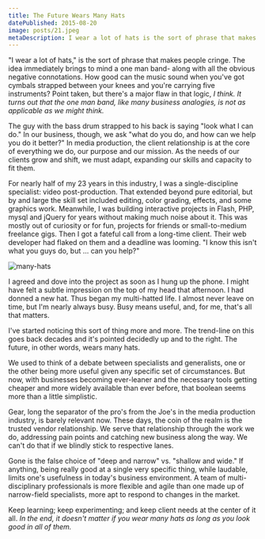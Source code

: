 ```yaml
---
title: The Future Wears Many Hats
datePublished: 2015-08-20
image: posts/21.jpeg
metaDescription: I wear a lot of hats is the sort of phrase that makes people cringe. The idea immediately brings to mind a one man band- along with all the obvious negative connotations.
---
```


"I wear a lot of hats," is the sort of phrase that makes people cringe. The idea immediately brings to mind a one man band- along with all the obvious negative connotations. How good can the music sound when you've got cymbals strapped between your knees and you're carrying five instruments? Point taken, but there's a major flaw in that logic, _I think. It turns out that the one man band, like many business analogies, is not as applicable as we might think._

The guy with the bass drum strapped to his back is saying "look what I can do." In our business, though, we ask "what do you do, and how can we help you do it better?" In media production, the client relationship is at the core of everything we do, our purpose and our mission. As the needs of our clients grow and shift, we must adapt, expanding our skills and capacity to fit them.

For nearly half of my 23 years in this industry, I was a single-discipline specialist: video post-production. That extended beyond pure editorial, but by and large the skill set included editing, color grading, effects, and some graphics work. Meanwhile, I was building interactive projects in Flash, PHP, mysql and jQuery for years without making much noise about it. This was mostly out of curiosity or for fun, projects for friends or small-to-medium freelance gigs. Then I got a fateful call from a long-time client. Their web developer had flaked on them and a deadline was looming. "I know this isn't what you guys do, but ... can you help?"

![many-hats](https://ik.imagekit.io/cfoxkhvjb/posts/many-hats.jpg)

I agreed and dove into the project as soon as I hung up the phone. I might have felt a subtle impression on the top of my head that afternoon. I had donned a new hat. Thus began my multi-hatted life. I almost never leave on time, but I'm nearly always busy. Busy means useful, and, for me, that's all that matters.

I've started noticing this sort of thing more and more. The trend-line on this goes back decades and it's pointed decidedly up and to the right. The future, in other words, wears many hats.

We used to think of a debate between specialists and generalists, one or the other being more useful given any specific set of circumstances. But now, with businesses becoming ever-leaner and the necessary tools getting cheaper and more widely available than ever before, that boolean seems more than a little simplistic.

Gear, long the separator of the pro's from the Joe's in the media production industry, is barely relevant now. These days, the coin of the realm is the trusted vendor relationship. We serve that relationship through the work we do, addressing pain points and catching new business along the way. We can't do that if we blindly stick to respective lanes.

Gone is the false choice of "deep and narrow" vs. "shallow and wide." If anything, being really good at a single very specific thing, while laudable, limits one's usefulness in today's business environment. A team of multi-disciplinary professionals is more flexible and agile than one made up of narrow-field specialists, more apt to respond to changes in the market.

Keep learning; keep experimenting; and keep client needs at the center of it all. _In the end, it doesn't matter if you wear many hats as long as you look good in all of them._
